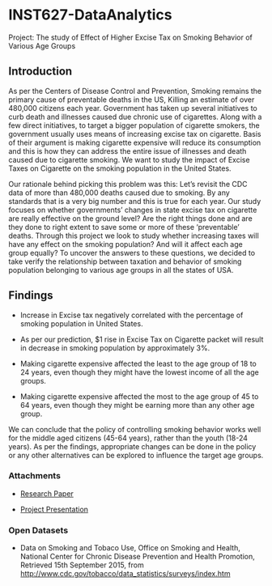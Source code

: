 # INST627-DataAnalytics
Project: The study of Effect of Higher Excise Tax on Smoking Behavior of Various Age Groups

<h2>Introduction</h2> 

As per the Centers of Disease Control and Prevention, Smoking remains the primary cause of preventable deaths in the US, Killing an estimate of over 480,000 citizens each year. Government has taken up several initiatives to curb death and illnesses caused due chronic use of cigarettes. Along with a few direct initiatives, to target a bigger population of cigarette smokers, the government usually uses means of increasing excise tax on cigarette. Basis of their argument is making cigarette expensive will reduce its consumption and this is how they can address the entire issue of illnesses and death caused due to cigarette smoking. We want to study the impact of Excise Taxes on Cigarette on the smoking population in the United States.

Our rationale behind picking this problem was this: Let’s revisit the CDC data of more than 480,000 deaths caused due to smoking. By any standards that is a very big number and this is true for each year. Our study focuses on whether governments’ changes in state excise tax on cigarette are really effective on the ground level? Are the right things done and are they done to right extent to save some or more of these ‘preventable’ deaths. Through this project we look to study whether increasing taxes will have any effect on the smoking population? And will it affect each age group equally? To uncover the answers to these questions, we decided to take verify the relationship between taxation and behavior of smoking population belonging to various age groups in all the states of USA. 

<h2>Findings</h2>

- Increase in Excise tax negatively correlated with the percentage of smoking population in United States.  

- As per our prediction, $1 rise in Excise Tax on Cigarette packet will result in decrease in smoking population by approximately 3%.

- Making cigarette expensive affected the least to the age group of 18 to 24 years, even though they might have the lowest income of all the age groups.

- Making cigarette expensive affected the most to the age group of 45 to 64 years, even though they might be earning more than any other age group.

We can conclude that the policy of controlling smoking behavior works well for the middle aged citizens (45-64 years), rather than the youth (18-24 years). As per the findings, appropriate changes can be done in the policy or any other alternatives can be explored to influence the target age groups.

<h3>Attachments</h3>

- <a href = "https://github.com/gaurav-shahane/INST627-DataAnalytics/raw/master/Project_Paper_The%20study%20of%20Higher%20Excise%20Tax%20on%20Cigarette%20on%20Smoking%20Population.pdf">Research Paper<a>

- <a href="https://github.com/gaurav-shahane/Smoking_Vs_ExciseTax_Data_Analysis/blob/master/Project_Presentation_The%20study%20of%20Higher%20Excise%20Tax%20on%20Cigarette%20on%20Smoking%20Population.pptx"> Project Presentation</a>

<h3>Open Datasets</h3>

- Data on Smoking and Tobaco Use, Office on Smoking and Health, National Center for Chronic Disease Prevention and Health Promotion, Retrieved 15th September 2015, from http://www.cdc.gov/tobacco/data_statistics/surveys/index.htm
